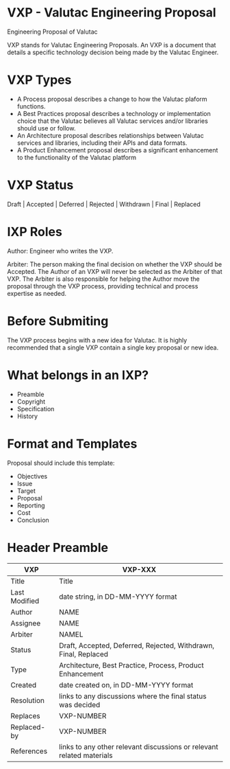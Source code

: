 # VXP - Valutac Engineering Proposal
Engineering Proposal of Valutac

VXP stands for Valutac Engineering Proposals. An VXP is a document that details a specific technology decision being made by the Valutac Engineer.

# VXP Types

- A Process proposal describes a change to how the Valutac plaform functions.
- A Best Practices proposal describes a technology or implementation choice that the Valutac believes all Valutac services and/or libraries should use or follow.
- An Architecture proposal describes relationships between Valutac services and libraries, including their APIs and data formats.
- A Product Enhancement proposal describes a significant enhancement to the functionality of the Valutac platform

# VXP Status

Draft | Accepted | Deferred | Rejected | Withdrawn | Final | Replaced

# IXP Roles

Author: Engineer who writes the VXP.

Arbiter: The person making the final decision on whether the VXP should be Accepted. The Author of an VXP will never be selected as the Arbiter of that VXP. The Arbiter is also responsible for helping the Author move the proposal through the VXP process, providing technical and process expertise as needed. 

# Before Submiting

The VXP process begins with a new idea for Valutac. It is highly recommended that a single VXP contain a single key proposal or new idea.

# What belongs in an IXP?

- Preamble
- Copyright
- Specification
- History

# Format and Templates
Proposal should include this template:

- Objectives
- Issue
- Target
- Proposal
- Reporting
- Cost
- Conclusion


# Header Preamble

| VXP           | VXP-XXX                             |
|---------------|-------------------------------------|
| Title         | Title                               |
| Last Modified | date string, in DD-MM-YYYY format   |
| Author        | NAME                         |
| Assignee      | NAME                         |
| Arbiter       | NAMEL                         |
| Status        | Draft, Accepted, Deferred, Rejected, Withdrawn, Final, Replaced               |
| Type          | Architecture, Best Practice, Process, Product Enhancement                     |
| Created       | date created on, in DD-MM-YYYY format                                         |
| Resolution    | links to any discussions where the final status was decided                   |
| Replaces      | VXP-NUMBER                          |
| Replaced-by   | VXP-NUMBER                          |
| References    | links to any other relevant discussions or relevant related materials         |



